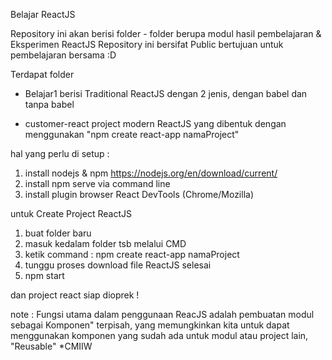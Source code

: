 Belajar ReactJS

Repository ini akan berisi folder - folder berupa modul hasil pembelajaran & Eksperimen ReactJS
Repository ini bersifat Public bertujuan untuk pembelajaran bersama :D

Terdapat folder
- Belajar1
berisi Traditional ReactJS dengan 2 jenis, dengan babel dan tanpa babel

- customer-react
project modern ReactJS yang dibentuk dengan menggunakan "npm create react-app namaProject"

hal yang perlu di setup :

1. install nodejs & npm https://nodejs.org/en/download/current/
2. install npm serve via command line
3. install plugin browser React DevTools (Chrome/Mozilla)

untuk Create Project ReactJS
1. buat folder baru
2. masuk kedalam folder tsb melalui CMD
3. ketik command : npm create react-app namaProject
4. tunggu proses download file ReactJS selesai
5. npm start

dan project react siap dioprek !

note :
Fungsi utama dalam penggunaan ReacJS adalah pembuatan modul sebagai Komponen" terpisah, yang memungkinkan kita untuk dapat menggunakan komponen yang sudah ada untuk modul atau project lain, "Reusable"
*CMIIW
